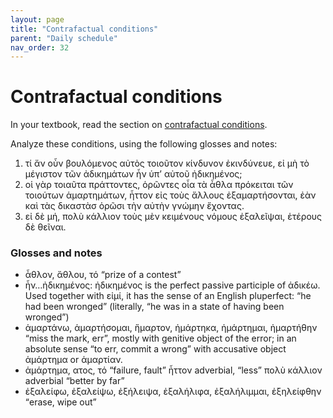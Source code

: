 ```yaml
---
layout: page
title: "Contrafactual conditions"
parent: "Daily schedule"
nav_order: 32
---
```



# Contrafactual conditions 

In your textbook, read the section on [contrafactual conditions](https://hellenike.github.io/textbook/topics/module6/contrafactual-conditions/).

Analyze these conditions, using the following glosses and notes:


1. τί ἄν οὖν βουλόμενος αὐτὸς τοιοῦτον κίνδυνον ἐκινδύνευε, εἰ μὴ τὸ μέγιστον τῶν ἀδικημάτων ἦν ὑπʼ αὐτοῦ ἠδικημένος;
2. οἱ γὰρ τοιαῦτα πράττοντες, ὁρῶντες οἷα τὰ ἆθλα πρόκειται τῶν τοιούτων ἁμαρτημάτων, ἧττον εἰς τοὺς ἄλλους ἐξαμαρτήσονται, ἐὰν καὶ τὰς δικαστὰσ ὁρῶσι τὴν αὐτὴν γνώμην ἔχοντας.
3. εἰ δὲ μή, πολὺ κάλλιον τοὺς μὲν κειμένους νόμους ἐξαλεῖψαι, ἑτέρους δὲ θεῖναι.

### Glosses and notes

- ἆθλον, ἄθλου, τό “prize of a contest”
- ἦν…ἠδικημένος: ἠδικημένος is the perfect passive participle of ἀδικέω. Used together with εἰμί, it has the sense of an English pluperfect: “he had been wronged” (literally, “he was in a state of having been wronged”)
- ἁμαρτάνω, ἁμαρτήσομαι, ἥμαρτον, ἡμάρτηκα, ἡμάρτημαι, ἡμαρτήθην “miss the mark, err”, mostly with genitive object of the error; in an absolute sense “to err, commit a wrong” with accusative object ἁμάρτημα or ἁμαρτίαν.
- ἁμάρτημα, ατος, τό “failure, fault”
ἧττον adverbial, “less”
πολὺ κάλλιον adverbial “better by far”
- ἐξαλείφω, ἐξαλείψω, ἐξήλειψα, ἐξαλήλιφα, ἐξαλήλιμμαι, ἐξηλείφθην “erase, wipe out”